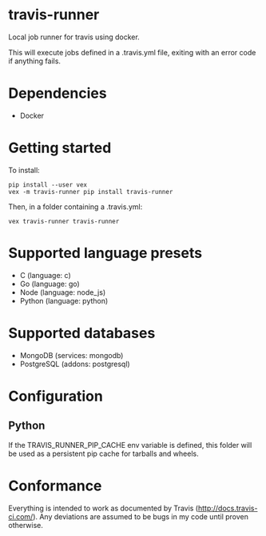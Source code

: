 # travis-runner
Local job runner for travis using docker.

This will execute jobs defined in a .travis.yml file, exiting with an
error code if anything fails.

# Dependencies

 * Docker

# Getting started

To install:

    pip install --user vex
    vex -m travis-runner pip install travis-runner

Then, in a folder containing a .travis.yml:

    vex travis-runner travis-runner

# Supported language presets

 * C (language: c)
 * Go (language: go)
 * Node (language: node_js)
 * Python (language: python)

# Supported databases

 * MongoDB (services: mongodb)
 * PostgreSQL (addons: postgresql)

# Configuration

## Python

If the TRAVIS_RUNNER_PIP_CACHE env variable is defined, this folder
will be used as a persistent pip cache for tarballs and
wheels.

# Conformance

Everything is intended to work as documented by Travis
(http://docs.travis-ci.com/). Any deviations are assumed to be bugs in
my code until proven otherwise.

